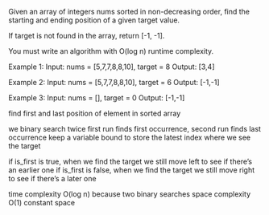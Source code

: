 Given an array of integers nums sorted in non-decreasing order, find the starting and ending position of a given target value.

If target is not found in the array, return [-1, -1].

You must write an algorithm with O(log n) runtime complexity.

Example 1:
Input: nums = [5,7,7,8,8,10], target = 8
Output: [3,4]

Example 2:
Input: nums = [5,7,7,8,8,10], target = 6
Output: [-1,-1]

Example 3:
Input: nums = [], target = 0
Output: [-1,-1]

find first and last position of element in sorted array

we binary search twice
first run finds first occurrence, second run finds last occurrence
keep a variable bound to store the latest index where we see the target

if is_first is true, when we find the target we still move left to see if there’s an earlier one
if is_first is false, when we find the target we still move right to see if there’s a later one

time complexity O(log n) because two binary searches
space complexity O(1) constant space
